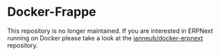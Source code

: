 # Docker-Frappe

This repository is no longer maintained. If you are interested in ERPNext running on Docker please take a look at the [ianneub/docker-erpnext](https://github.com/ianneub/docker-erpnext) repository.


